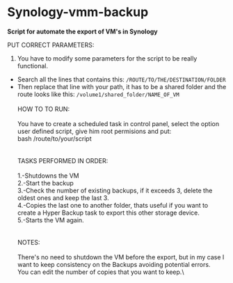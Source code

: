 # Synology-vmm-backup
**Script for automate the export of VM's in Synology**

PUT CORRECT PARAMETERS:

1. You have to modify some parameters for the script to be really functional. 
  - Search all the lines that contains this: `/ROUTE/TO/THE/DESTINATION/FOLDER`
  - Then replace that line with your path, it has to be a shared folder and the route looks like this: `/volume1/shared_folder/NAME_OF_VM`
\
\
HOW TO TO RUN:\
\
You have to create a scheduled task in control panel, select the option user defined script, give him root permisions and put: \
bash /route/to/your/script\
\
\
TASKS PERFORMED IN ORDER:\
\
1.-Shutdowns the VM\
2.-Start the backup\
3.-Check the number of existing backups, if it exceeds 3, delete the oldest ones and keep the last 3.\
4.-Copies the last one to another folder, thats useful if you want to create a Hyper Backup task to export this other storage device.\
5.-Starts the VM again.\
\
\
NOTES:\
\
There's no need to shutdown the VM before the export, but in my case I want to keep consistency on the Backups avoiding potential errors.\
You can edit the number of copies that you want to keep.\

